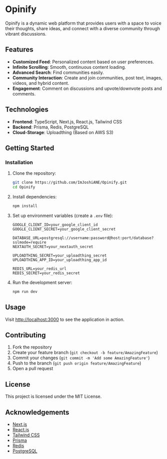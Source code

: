 # Opinify

Opinify is a dynamic web platform that provides users with a space to voice their thoughts, share ideas, and connect with a diverse community through vibrant discussions.

## Features

- **Customized Feed**: Personalized content based on user preferences.
- **Infinite Scrolling**: Smooth, continuous content loading.
- **Advanced Search**: Find communities easily.
- **Community Interaction**: Create and join communities, post text, images, videos, and hybrid content.
- **Engagement**: Comment on discussions and upvote/downvote posts and comments.

## Technologies

- **Frontend**: TypeScript, Next.js, React.js, Tailwind CSS
- **Backend**: Prisma, Redis, PostgreSQL
- **Cloud-Storage**: Uploadthing (Based on AWS S3)

## Getting Started

### Installation

1. Clone the repository:
    ```bash
    git clone https://github.com/ImJoshiANE/Opinify.git
    cd Opinify
    ```

2. Install dependencies:
    ```bash
    npm install
    ```

3. Set up environment variables (create a `.env` file):
    ```plaintext
    GOOGLE_CLIENT_ID=your_google_client_id
    GOOGLE_CLIENT_SECRET=your_google_client_secret

    DATABASE_URL=postgresql://username:password@host:port/database?sslmode=require
    NEXTAUTH_SECRET=your_nextauth_secret

    UPLOADTHING_SECRET=your_uploadthing_secret
    UPLOADTHING_APP_ID=your_uploadthing_app_id

    REDIS_URL=your_redis_url
    REDIS_SECRET=your_redis_secret
    ```

4. Run the development server:
    ```bash
    npm run dev
    ```

## Usage

Visit [http://localhost:3000](http://localhost:3000) to see the application in action.

## Contributing

1. Fork the repository
2. Create your feature branch (`git checkout -b feature/AmazingFeature`)
3. Commit your changes (`git commit -m 'Add some AmazingFeature'`)
4. Push to the branch (`git push origin feature/AmazingFeature`)
5. Open a pull request

## License

This project is licensed under the MIT License.

## Acknowledgements

- [Next.js](https://nextjs.org/)
- [React.js](https://reactjs.org/)
- [Tailwind CSS](https://tailwindcss.com/)
- [Prisma](https://www.prisma.io/)
- [Redis](https://redis.io/)
- [PostgreSQL](https://www.postgresql.org/)
